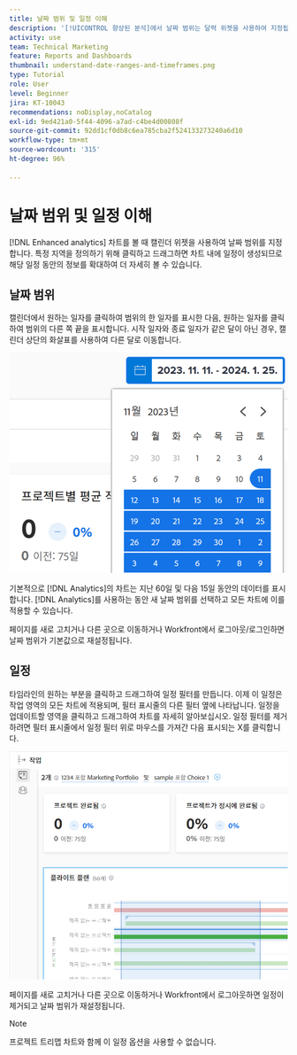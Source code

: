 ```yaml
---
title: 날짜 범위 및 일정 이해
description: '[!UICONTROL 향상된 분석]에서 날짜 범위는 달력 위젯을 사용하여 지정됩니다. 일정은 차트 내에 생성됩니다.'
activity: use
team: Technical Marketing
feature: Reports and Dashboards
thumbnail: understand-date-ranges-and-timeframes.png
type: Tutorial
role: User
level: Beginner
jira: KT-10043
recommendations: noDisplay,noCatalog
exl-id: 9ed421a0-5f44-4096-a7ad-c4be4d00808f
source-git-commit: 92dd1cf0db8c6ea785cba2f524133273240a6d10
workflow-type: tm+mt
source-wordcount: '315'
ht-degree: 96%

---
```


# 날짜 범위 및 일정 이해

[!DNL Enhanced analytics] 차트를 볼 때 캘린더 위젯을 사용하여 날짜 범위를 지정합니다. 특정 지역을 정의하기 위해 클릭하고 드래그하면 차트 내에 일정이 생성되므로 해당 일정 동안의 정보를 확대하여 더 자세히 볼 수 있습니다.

## 날짜 범위

캘린더에서 원하는 일자를 클릭하여 범위의 한 일자를 표시한 다음, 원하는 일자를 클릭하여 범위의 다른 쪽 끝을 표시합니다. 시작 일자와 종료 일자가 같은 달이 아닌 경우, 캘린더 상단의 화살표를 사용하여 다른 달로 이동합니다.

![캘린더 위젯을 이용하여 일자를 선택하는 이미지](assets/section-1-3.png)

기본적으로 [!DNL Analytics]의 차트는 지난 60일 및 다음 15일 동안의 데이터를 표시합니다. [!DNL Analytics]를 사용하는 동안 새 날짜 범위를 선택하고 모든 차트에 이를 적용할 수 있습니다.

페이지를 새로 고치거나 다른 곳으로 이동하거나 Workfront에서 로그아웃/로그인하면 날짜 범위가 기본값으로 재설정됩니다.

## 일정

타임라인의 원하는 부분을 클릭하고 드래그하여 일정 필터를 만듭니다. 이제 이 일정은 작업 영역의 모든 차트에 적용되며, 필터 표시줄의 다른 필터 옆에 나타납니다. 일정을 업데이트할 영역을 클릭하고 드래그하여 차트를 자세히 알아보십시오. 일정 필터를 제거하려면 필터 표시줄에서 일정 필터 위로 마우스를 가져간 다음 표시되는 X를 클릭합니다.

![클릭하고 드래그하여 날짜 범위를 선택하는 이미지](assets/section-1-4.png)

페이지를 새로 고치거나 다른 곳으로 이동하거나 Workfront에서 로그아웃하면 일정이 제거되고 날짜 범위가 재설정됩니다.

>[!NOTE]
>
>프로젝트 트리맵 차트와 함께 이 일정 옵션을 사용할 수 없습니다.
